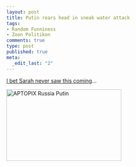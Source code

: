 ```yaml
--- 
layout: post
title: Putin rears head in sneak water attack
tags: 
- Random Funniness
- Zoon Politikon
comments: true
type: post
published: true
meta: 
  _edit_last: "2"
---
```

<a href="http://www.youtube.com/watch?v=xuBuZUJwNb0">I bet Sarah never saw this coming</a>...

<a href="http://brethorsting.com/blog/wp-content/uploads/2009/08/putin.jpg"><img src="http://brethorsting.com/blog/wp-content/uploads/2009/08/putin-300x187.jpg" alt="APTOPIX Russia Putin" title="APTOPIX Russia Putin" width="300" height="187" class="alignnone size-medium wp-image-1292" /></a>
